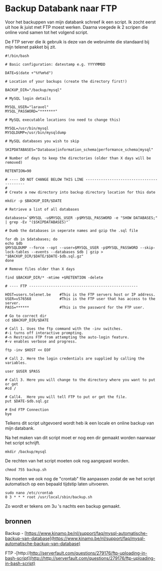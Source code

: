 # Backup Databank naar FTP #

Voor het backuppen van mijn databank schreef ik een script. Ik zocht eerst uit hoe ik juist met FTP moest werken. Daarna voegede ik 2 scripen die online vond samen tot het volgend script.

De FTP server die ik gebruik is deze van de webruimte die standaard bij mijn telenet pakket bij zit.

	#!/bin/bash
	
	# Basic configuration: datestamp e.g. YYYYMMDD
	
	DATE=$(date +"%Y%m%d")
	
	# Location of your backups (create the directory first!)
	
	BACKUP_DIR="/backup/mysql"
	
	# MySQL login details
	
	MYSQL_USER="laravel"
	MYSQL_PASSWORD="*******"
	
	# MySQL executable locations (no need to change this)
	
	MYSQL=/usr/bin/mysql
	MYSQLDUMP=/usr/bin/mysqldump
	
	# MySQL databases you wish to skip
	
	SKIPDATABASES="Database|information_schema|performance_schema|mysql"
	
	# Number of days to keep the directories (older than X days will be removed)
	
	RETENTION=90
	
	# ---- DO NOT CHANGE BELOW THIS LINE ------------------------------------------
	#
	# Create a new directory into backup directory location for this date
	
	mkdir -p $BACKUP_DIR/$DATE
	
	# Retrieve a list of all databases
	
	databases=`$MYSQL -u$MYSQL_USER -p$MYSQL_PASSWORD -e "SHOW DATABASES;" | grep -Ev "($SKIPDATABASES)"`
	
	# Dumb the databases in seperate names and gzip the .sql file
	
	for db in $databases; do
	echo $db
	$MYSQLDUMP --force --opt --user=$MYSQL_USER -p$MYSQL_PASSWORD --skip-lock-tables --events --databases $db | gzip > "$BACKUP_DIR/$DATE/$DATE-$db.sql.gz"
	done
	
	# Remove files older than X days
	
	find $BACKUP_DIR/* -mtime +$RETENTION -delete
	
	# ---- FTP --------------------------------------------------
	
	HOST=users.telenet.be 	 #This is the FTP servers host or IP address.
	USER=v576568             #This is the FTP user that has access to the server.
	PASS=******         	 #This is the password for the FTP user.
	
	# Go to correct dir
	cd $BACKUP_DIR/$DATE
	
	# Call 1. Uses the ftp command with the -inv switches. 
	#-i turns off interactive prompting. 
	#-n Restrains FTP from attempting the auto-login feature. 
	#-v enables verbose and progress. 
	
	ftp -inv $HOST << EOF
	
	# Call 2. Here the login credentials are supplied by calling the variables.
	
	user $USER $PASS
	
	# Call 3. Here you will change to the directory where you want to put or get
	#cd /
	
	# Call4.  Here you will tell FTP to put or get the file.
	put $DATE-$db.sql.gz
	
	# End FTP Connection
	bye

Telkens dit script uitgevoerd wordt heb ik een locale en online backup van mijn databank.

Na het maken van dit script moet er nog een dir gemaakt worden naarwaar het script schrijft.

	mkdir /backup/mysql

De rechten van het script moeten ook nog aangepast worden.

	chmod 755 backup.sh
	
Nu moeten we ook nog de "crontab" file aanpassen zodat de we het script automatisch op een bepaald tijdstip laten uitvoeren.

	sudo nano /etc/crontab
	0 3 * * * root /usr/local/sbin/backup.sh

Zo wordt er tekens om 3u 's nachts een backup gemaakt.

## bronnen ##


Backup - [https://www.kinamo.be/nl/support/faq/mysql-automatische-backup-van-database](https://www.kinamo.be/nl/support/faq/mysql-automatische-backup-van-database)

FTP -[http://http://serverfault.com/questions/279176/ftp-uploading-in-bash-script](http://http://serverfault.com/questions/279176/ftp-uploading-in-bash-script)



	
	